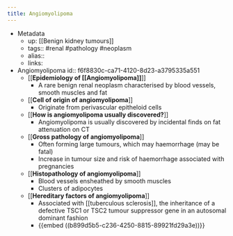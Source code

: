 ```yaml
---
title: Angiomyolipoma
---
```


- Metadata
	- up: [[Benign kidney tumours]]
	- tags:: #renal #pathology #neoplasm
	- alias::
	- links:
- Angiomyolipoma
  id:: f6f8830c-ca71-4120-8d23-a3795335a551
	- [[**Epidemiology of [[Angiomyolipoma]]**]]
		- A rare benign renal neoplasm characterised by blood vessels, smooth muscles and fat
	- [[**Cell of origin of angiomyolipoma**]]
		- Originate from perivascular epitheloid cells
	- [[**How is angiomyolipoma usually discovered?**]]
		- Angiomyolipoma is usually discovered by incidental finds on fat attenuation on CT
	- [[**Gross pathology of angiomyolipoma**]]
		- Often forming large tumours, which may haemorrhage (may be fatal)
		- Increase in tumour size and risk of haemorrhage associated with pregnancies
	- [[**Histopathology of angiomyolipoma**]]
		- Blood vessels ensheathed by smooth muscles
		- Clusters of adipocytes
	- [[**Hereditary factors of angiomyolipoma**]]
		- Associated with [[tuberculous sclerosis]], the inheritance of a defective TSC1 or TSC2 tumour suppressor gene in an autosomal dominant fashion
		- {{embed  ((b899d5b5-c236-4250-8815-89921fd29a3e))}}